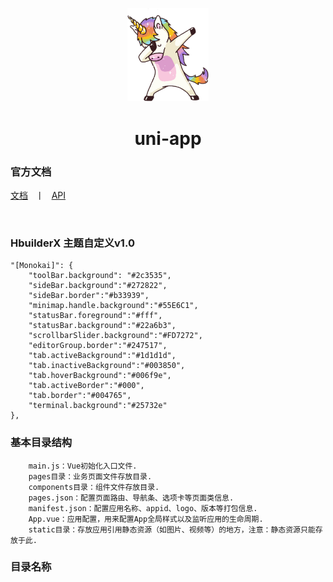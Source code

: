<p align="center">
  <a href="https://github.com/NidhoggDJoking" target="_blank">
    <img width="130" src="https://github.com/NidhoggDJoking/uni-app/blob/master/static/logo.png" alt="logo">
  </a>
</p>

<h1 align="center">uni-app</h1>

### 官方文档

 [文档](https://uniapp.dcloud.io/#) &nbsp; <a> 丨 </a> &nbsp; [API](https://uniapp.dcloud.io/api/#)
 
</br>

### HbuilderX 主题自定义v1.0

```
"[Monokai]": {
	"toolBar.background": "#2c3535",
	"sideBar.background":"#272822",
	"sideBar.border":"#b33939",
	"minimap.handle.background":"#55E6C1",
	"statusBar.foreground":"#fff",
	"statusBar.background":"#22a6b3",
	"scrollbarSlider.background":"#FD7272",
	"editorGroup.border":"#247517",
	"tab.activeBackground":"#1d1d1d",
	"tab.inactiveBackground":"#003850",
	"tab.hoverBackground":"#006f9e",
	"tab.activeBorder":"#000",
	"tab.border":"#004765",
	"terminal.background":"#25732e"
},

```
### 基本目录结构

```
	main.js：Vue初始化入口文件.
	pages目录：业务页面文件存放目录.
	components目录：组件文件存放目录.
	pages.json：配置页面路由、导航条、选项卡等页面类信息.
	manifest.json：配置应用名称、appid、logo、版本等打包信息.
	App.vue：应用配置，用来配置App全局样式以及监听应用的生命周期.
	static目录：存放应用引用静态资源（如图片、视频等）的地方，注意：静态资源只能存放于此.

```

### 目录名称
